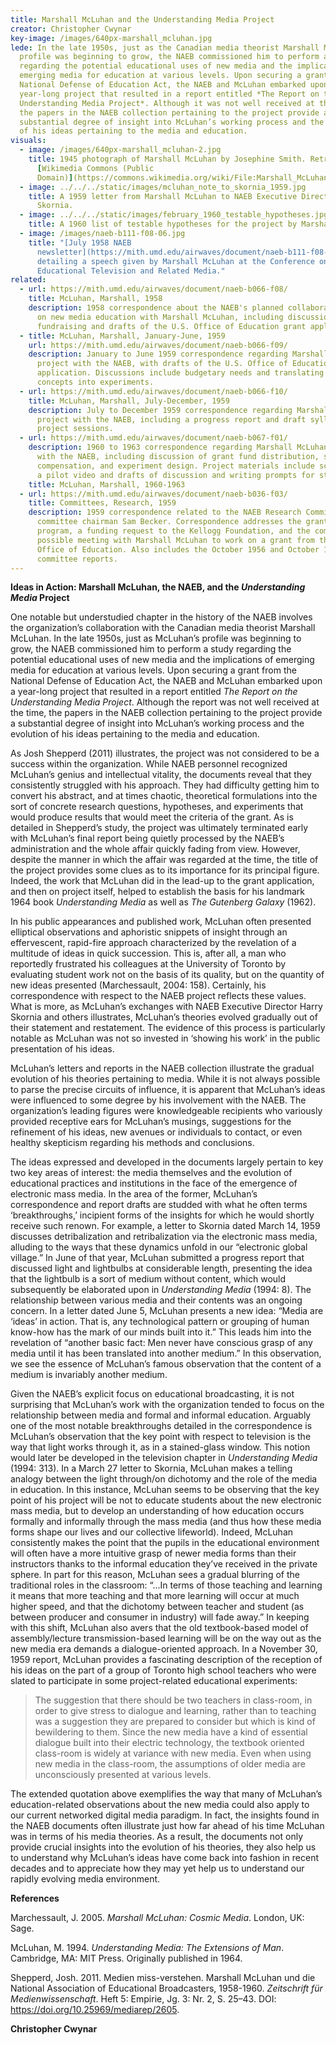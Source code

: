 ```yaml
---
title: Marshall McLuhan and the Understanding Media Project
creator: Christopher Cwynar
key-image: /images/640px-marshall_mcluhan.jpg
lede: In the late 1950s, just as the Canadian media theorist Marshall McLuhan’s
  profile was beginning to grow, the NAEB commissioned him to perform a study
  regarding the potential educational uses of new media and the implications of
  emerging media for education at various levels. Upon securing a grant from the
  National Defense of Education Act, the NAEB and McLuhan embarked upon a
  year-long project that resulted in a report entitled *The Report on the
  Understanding Media Project*. Although it was not well received at the time,
  the papers in the NAEB collection pertaining to the project provide a
  substantial degree of insight into McLuhan’s working process and the evolution
  of his ideas pertaining to the media and education.
visuals:
  - image: /images/640px-marshall_mcluhan-2.jpg
    title: 1945 photograph of Marshall McLuhan by Josephine Smith. Retrieved via
      [Wikimedia Commons (Public
      Domain)](https://commons.wikimedia.org/wiki/File:Marshall_McLuhan.jpg).
  - image: ../../../static/images/mcluhan_note_to_skornia_1959.jpg
    title: A 1959 letter from Marshall McLuhan to NAEB Executive Director Harry
      Skornia.
  - image: ../../../static/images/february_1960_testable_hypotheses.jpg
    title: A 1960 list of testable hypotheses for the project by Marshall McLuhan.
  - image: /images/naeb-b111-f08-06.jpg
    title: "[July 1958 NAEB
      newsletter](https://mith.umd.edu/airwaves/document/naeb-b111-f08-06/)
      detailing a speech given by Marshall McLuhan at the Conference on
      Educational Television and Related Media."
related:
  - url: https://mith.umd.edu/airwaves/document/naeb-b066-f08/
    title: McLuhan, Marshall, 1958
    description: 1958 correspondence about the NAEB's planned collaborative project
      on new media education with Marshall McLuhan, including discussion of
      fundraising and drafts of the U.S. Office of Education grant application.
  - title: McLuhan, Marshall, January-June, 1959
    url: https://mith.umd.edu/airwaves/document/naeb-b066-f09/
    description: January to June 1959 correspondence regarding Marshall McLuhan's
      project with the NAEB, with drafts of the U.S. Office of Education grant
      application. Discussions include budgetary needs and translating his
      concepts into experiments.
  - url: https://mith.umd.edu/airwaves/document/naeb-b066-f10/
    title: McLuhan, Marshall, July-December, 1959
    description: July to December 1959 correspondence regarding Marshall McLuhan's
      project with the NAEB, including a progress report and draft syllabus for
      project sessions.
  - url: https://mith.umd.edu/airwaves/document/naeb-b067-f01/
    description: 1960 to 1963 correspondence regarding Marshall McLuhan's project
      with the NAEB, including discussion of grant fund distribution, staff
      compensation, and experiment design. Project materials include scripts for
      a pilot video and drafts of discussion and writing prompts for students.
    title: McLuhan, Marshall, 1960-1963
  - url: https://mith.umd.edu/airwaves/document/naeb-b036-f03/
    title: Committees, Research, 1959
    description: 1959 correspondence related to the NAEB Research Committee and
      committee chairman Sam Becker. Correspondence addresses the grants-in-aid
      program, a funding request to the Kellogg Foundation, and the committee's
      possible meeting with Marshall McLuhan to work on a grant from the U.S.
      Office of Education. Also includes the October 1956 and October 1959
      committee reports.
---
```


**Ideas in Action: Marshall McLuhan, the NAEB, and the _Understanding Media_ Project**

One notable but understudied chapter in the history of the NAEB involves the organization’s collaboration with the Canadian media theorist Marshall McLuhan. In the late 1950s, just as McLuhan’s profile was beginning to grow, the NAEB commissioned him to perform a study regarding the potential educational uses of new media and the implications of emerging media for education at various levels. Upon securing a grant from the National Defense of Education Act, the NAEB and McLuhan embarked upon a year-long project that resulted in a report entitled _The Report on the Understanding Media Project_. Although the report was not well received at the time, the papers in the NAEB collection pertaining to the project provide a substantial degree of insight into McLuhan’s working process and the evolution of his ideas pertaining to the media and education.

As Josh Shepperd (2011) illustrates, the project was not considered to be a success within the organization. While NAEB personnel recognized McLuhan’s genius and intellectual vitality, the documents reveal that they consistently struggled with his approach. They had difficulty getting him to convert his abstract, and at times chaotic, theoretical formulations into the sort of concrete research questions, hypotheses, and experiments that would produce results that would meet the criteria of the grant. As is detailed in Shepperd’s study, the project was ultimately terminated early with McLuhan’s final report being quietly processed by the NAEB’s administration and the whole affair quickly fading from view. However, despite the manner in which the affair was regarded at the time, the title of the project provides some clues as to its importance for its principal figure. Indeed, the work that McLuhan did in the lead-up to the grant application, and then on project itself, helped to establish the basis for his landmark 1964 book _Understanding Media_ as well as _The Gutenberg Galaxy_ (1962).

In his public appearances and published work, McLuhan often presented elliptical observations and aphoristic snippets of insight through an effervescent, rapid-fire approach characterized by the revelation of a multitude of ideas in quick succession. This is, after all, a man who reportedly frustrated his colleagues at the University of Toronto by evaluating student work not on the basis of its quality, but on the quantity of new ideas presented (Marchessault, 2004: 158). Certainly, his correspondence with respect to the NAEB project reflects these values. What is more, as McLuhan’s exchanges with NAEB Executive Director Harry Skornia and others illustrates, McLuhan’s theories evolved gradually out of their statement and restatement. The evidence of this process is particularly notable as McLuhan was not so invested in ‘showing his work’ in the public presentation of his ideas.

McLuhan’s letters and reports in the NAEB collection illustrate the gradual evolution of his theories pertaining to media. While it is not always possible to parse the precise circuits of influence, it is apparent that McLuhan’s ideas were influenced to some degree by his involvement with the NAEB. The organization’s leading figures were knowledgeable recipients who variously provided receptive ears for McLuhan’s musings, suggestions for the refinement of his ideas, new avenues or individuals to contact, or even healthy skepticism regarding his methods and conclusions.

The ideas expressed and developed in the documents largely pertain to key two key areas of interest: the media themselves and the evolution of educational practices and institutions in the face of the emergence of electronic mass media. In the area of the former, McLuhan’s correspondence and report drafts are studded with what he often terms ‘breakthroughs,’ incipient forms of the insights for which he would shortly receive such renown. For example, a letter to Skornia dated March 14, 1959 discusses detribalization and retribalization via the electronic mass media, alluding to the ways that these dynamics unfold in our “electronic global village.” In June of that year, McLuhan submitted a progress report that discussed light and lightbulbs at considerable length, presenting the idea that the lightbulb is a sort of medium without content, which would subsequently be elaborated upon in _Understanding Media_ (1994: 8). The relationship between various media and their contents was an ongoing concern. In a letter dated June 5, McLuhan presents a new idea: “Media are ‘ideas’ in action. That is, any technological pattern or grouping of human know-how has the mark of our minds built into it.” This leads him into the revelation of “another basic fact: Men never have conscious grasp of any media until it has been translated into another medium.” In this observation, we see the essence of McLuhan’s famous observation that the content of a medium is invariably another medium.

Given the NAEB’s explicit focus on educational broadcasting, it is not surprising that McLuhan’s work with the organization tended to focus on the relationship between media and formal and informal education. Arguably one of the most notable breakthroughs detailed in the correspondence is McLuhan’s observation that the key point with respect to television is the way that light works through it, as in a stained-glass window. This notion would later be developed in the television chapter in _Understanding Media_ (1994: 313). In a March 27 letter to Skornia, McLuhan makes a telling analogy between the light through/on dichotomy and the role of the media in education. In this instance, McLuhan seems to be observing that the key point of his project will be not to educate students about the new electronic mass media, but to develop an understanding of how education occurs formally and informally through the mass media (and thus how these media forms shape our lives and our collective lifeworld). Indeed, McLuhan consistently makes the point that the pupils in the educational environment will often have a more intuitive grasp of newer media forms than their instructors thanks to the informal education they’ve received in the private sphere. In part for this reason, McLuhan sees a gradual blurring of the traditional roles in the classroom: “…In terms of those teaching and learning it means that more teaching and that more learning will occur at much higher speed, and that the dichotomy between teacher and student (as between producer and consumer in industry) will fade away.” In keeping with this shift, McLuhan also avers that the old textbook-based model of assembly/lecture transmission-based learning will be on the way out as the new media era demands a dialogue-oriented approach. In a November 30, 1959 report, McLuhan provides a fascinating description of the reception of his ideas on the part of a group of Toronto high school teachers who were slated to participate in some project-related educational experiments:

> The suggestion that there should be two teachers in class-room, in order to give stress to dialogue and learning, rather than to teaching was a suggestion they are prepared to consider but which is kind of bewildering to them. Since the new media have a kind of essential dialogue built into their electric technology, the textbook oriented class-room is widely at variance with new media. Even when using new media in the class-room, the assumptions of older media are unconsciously presented at various levels.

The extended quotation above exemplifies the way that many of McLuhan’s education-related observations about the new media could also apply to our current networked digital media paradigm. In fact, the insights found in the NAEB documents often illustrate just how far ahead of his time McLuhan was in terms of his media theories. As a result, the documents not only provide crucial insights into the evolution of his theories, they also help us to understand why McLuhan’s ideas have come back into fashion in recent decades and to appreciate how they may yet help us to understand our rapidly evolving media environment.

**References**

Marchessault, J. 2005. _Marshall McLuhan: Cosmic Media_. London, UK: Sage.

McLuhan, M. 1994. _Understanding Media: The Extensions of Man_. Cambridge, MA: MIT Press. Originally published in 1964.

Shepperd, Josh. 2011. Medien miss-verstehen. Marshall McLuhan und die National Association of Educational Broadcasters, 1958-1960. _Zeitschrift für Medienwissenschaft_. Heft 5: Empirie, Jg. 3: Nr. 2, S. 25–43. DOI: https://doi.org/10.25969/mediarep/2605.

**Christopher Cwynar**
